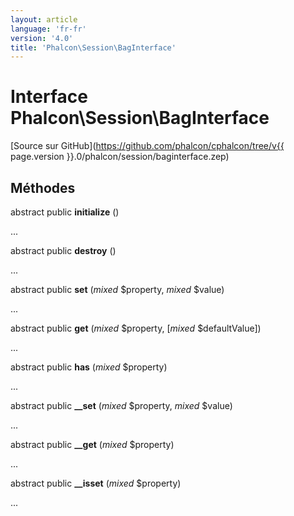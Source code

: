 ```yaml
---
layout: article
language: 'fr-fr'
version: '4.0'
title: 'Phalcon\Session\BagInterface'
---
```

# Interface **Phalcon\Session\BagInterface**

[Source sur GitHub](https://github.com/phalcon/cphalcon/tree/v{{ page.version }}.0/phalcon/session/baginterface.zep)

## Méthodes

abstract public **initialize** ()

...

abstract public **destroy** ()

...

abstract public **set** (*mixed* $property, *mixed* $value)

...

abstract public **get** (*mixed* $property, [*mixed* $defaultValue])

...

abstract public **has** (*mixed* $property)

...

abstract public **__set** (*mixed* $property, *mixed* $value)

...

abstract public **__get** (*mixed* $property)

...

abstract public **__isset** (*mixed* $property)

...